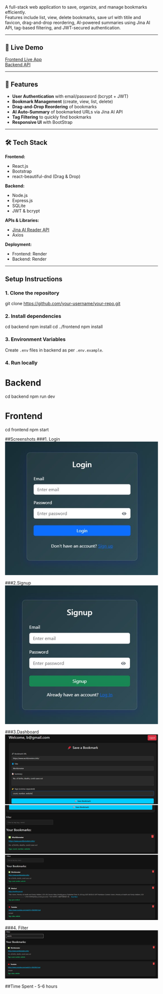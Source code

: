 
A full-stack web application to save, organize, and manage bookmarks efficiently.  
Features include list, view, delete bookmarks, save url with titile and favicon, drag-and-drop reordering, AI-powered summaries using Jina AI API, tag-based filtering, and JWT-secured authentication.

---

## 🚀 Live Demo
[Frontend Live App](https://auto-summary-link-saver-jina-ai-frontend.onrender.com/)  
[Backend API](https://auto-summary-link-saver-jina-ai-backend.onrender.com)

---

## 📌 Features
- **User Authentication** with email/password (bcrypt + JWT)
- **Bookmark Management** (create, view, list, delete)
- **Drag-and-Drop Reordering** of bookmarks
- **AI Auto-Summary** of bookmarked URLs via Jina AI API
- **Tag Filtering** to quickly find bookmarks
- **Responsive UI** with BootStrap

---

## 🛠 Tech Stack

**Frontend:**
- React.js
- Bootstrap
- react-beautiful-dnd (Drag & Drop)

**Backend:**
- Node.js
- Express.js
- SQLite
- JWT & bcrypt

**APIs & Libraries:**
- [Jina AI Reader API](https://jina.ai)
- Axios

**Deployment:**
- Frontend: Render
- Backend: Render

---

## Setup Instructions

### 1. Clone the repository
git clone https://github.com/your-username/your-repo.git

### 2. Install dependencies
cd backend
npm install
cd ../frontend
npm install

### 3. Environment Variables
Create `.env` files in backend as per `.env.example`.

### 4. Run locally
# Backend
cd backend
npm run dev

# Frontend
cd frontend
npm start

##Screenshots
###1. Login
![image alt](https://github.com/AnujVerma1/Auto-Summary-Link-Saver-Jina-AI-/blob/0fe529bfe34caded74b25931ab36a4e4f43cc6b9/login_form.jpg)

###2.Signup
![image alt](https://github.com/AnujVerma1/Auto-Summary-Link-Saver-Jina-AI-/blob/486297b0879a887fab8e8878c9ab239deb8e0741/signup_form.jpg)

###3.Dashboard
![image alt](https://github.com/AnujVerma1/Auto-Summary-Link-Saver-Jina-AI-/blob/486297b0879a887fab8e8878c9ab239deb8e0741/dashboard1.jpg)
![image alt](https://github.com/AnujVerma1/Auto-Summary-Link-Saver-Jina-AI-/blob/486297b0879a887fab8e8878c9ab239deb8e0741/dashboard2.jpg)
![image alt](https://github.com/AnujVerma1/Auto-Summary-Link-Saver-Jina-AI-/blob/486297b0879a887fab8e8878c9ab239deb8e0741/dashboard3.jpg)

###4. Filter
![image alt](https://github.com/AnujVerma1/Auto-Summary-Link-Saver-Jina-AI-/blob/486297b0879a887fab8e8878c9ab239deb8e0741/filter.jpg)

##Time Spent - 5-6 hours
